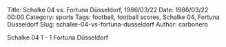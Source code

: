 Title: Schalke 04 vs. Fortuna Düsseldorf, 1986/03/22
Date: 1986/03/22 00:00
Category: sports
Tags: football, football scores, Schalke 04, Fortuna Düsseldorf
Slug: schalke-04-vs-fortuna-dusseldorf
Author: carbonero


Schalke 04 1 - 1 Fortuna Düsseldorf
